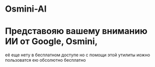# Osmini-AI

# Представояю вашему вниманию ИИ от Google, Osmini, 
её еще нету в бесплатном доступе но с помощи этой утилиты иожно пользоватся ею обсолютно бесплатно 

